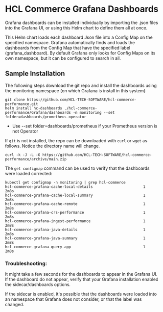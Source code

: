 # HCL Commerce Grafana Dashboards

Grafana dashboards can be installed individually by importing the .json files into the Grafana UI,
or using this Helm chart to define them all at once. 

This Helm chart loads each dashboard Json file into a Config Map on the specified namespace. 
Grafana automatically finds and loads the dashboards from the Config Map that have the
specified label (grafana_dashboard). By default Grafana only looks for Config Maps on its
own namespace, but it can be configured to search in all. 

## Sample Installation

The following steps download the git repo and install the dashboards using the monitoring 
namespace (on which Grafana is install in this system)

```
git clone https://github.com/HCL-TECH-SOFTWARE/hcl-commerce-performance.git
helm install hc-dashboards ./hcl-commerce-performance/Grafana/dashboards -n monitoring --set folder=dashboards/prometheus-operator
```

* Use --set folder=dashboards/prometheus if your Prometheus version is not Operator

If `git` is not installed, the repo can be downloaded with `curl` or `wget` as follows. Notice the
directory name will change.

```
curl -k -J -L -O https://github.com/HCL-TECH-SOFTWARE/hcl-commerce-performance/archive/main.zip 
```

The `get configmap` command can be used to verify that the dashboards were loaded 
corrected:

```
kubectl get configmap -n monitoring | grep hcl-commerce
hcl-commerce-grafana-cache-local-details                       1      2m8s
hcl-commerce-grafana-cache-local-summary                       1      2m8s
hcl-commerce-grafana-cache-remote                              1      2m8s
hcl-commerce-grafana-crs-performance                           1      2m8s
hcl-commerce-grafana-ingest-performance                        1      2m8s
hcl-commerce-grafana-java-details                              1      2m8s
hcl-commerce-grafana-java-summary                              1      2m8s
hcl-commerce-grafana-query-app                                 1      2m8s
```

### Troubleshooting:

It might take a few seconds for the dashboards to appear in the Grafana UI. 
If the dashboard do not appear, verify that your Grafana installation enabled
the sidecar/dashboards options.

If the sidecar is enabled, it's possible that the dashboards were loaded into
an namespace that Grafana does not consider, or that the label was changed.

